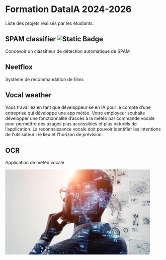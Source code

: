 # Formation DataIA 2024-2026

Liste des projets réalisés par les étudiants:

## SPAM classifier ![Static Badge](https://img.shields.io/badge/SPAM-red)


Concevoir un classifieur de détection automatique de SPAM

## Neetflox
Système de recommandation de films

## Vocal weather
Vous travaillez en tant que développeur⸱se en IA pour le compte d’une entreprise qui développe une app météo.
Votre employeur souhaite développer une fonctionnalité d’accès à la météo par commande vocale pour permettre des usages plus accessibles et plus naturels de l’application.
La reconnaissance vocale doit pouvoir identifier les intentions de l'utilisateur : le lieu et l'horizon de prévision.

## OCR
Application de météo vocale

![developpeur_en_intelligence_artificielle.jpg](developpeur_en_intelligence_artificielle.jpg)
